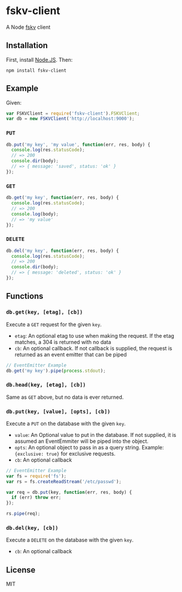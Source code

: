fskv-client
===========

A Node [fskv](https://github.com/bahamas10/fskv) client

Installation
------------

First, install [Node.JS](http://nodejs.org/).  Then:

    npm install fskv-client

Example
-------

Given:

``` js
var FSKVClient = require('fskv-client').FSKVClient;
var db = new FSKVClient('http://localhost:9000');
```

### `PUT`

``` js
db.put('my key', 'my value', function(err, res, body) {
  console.log(res.statusCode);
  // => 200
  console.dir(body);
  // => { message: 'saved', status: 'ok' }
});
```

### `GET`

``` js
db.get('my key', function(err, res, body) {
  console.log(res.statusCode);
  // => 200
  console.log(body);
  // => 'my value'
});
```

### `DELETE`

``` js
db.del('my key', function(err, res, body) {
  console.log(res.statusCode);
  // => 200
  console.dir(body);
  // => { message: 'deleted', status: 'ok' }
});
```

Functions
---------

### `db.get(key, [etag], [cb])`

Execute a `GET` request for the given `key`.

- `etag`: An optional etag to use when making the request.  If the etag matches, a 304 is returned with no data
- `cb`: An optional callback.  If not callback is supplied, the request is returned as an event emitter that can be piped

``` js
// EventEmitter Example
db.get('my key').pipe(process.stdout);
```

### `db.head(key, [etag], [cb])`

Same as `GET` above, but no data is ever returned.

### `db.put(key, [value], [opts], [cb])`

Execute a `PUT` on the database with the given `key`.

- `value`: An Optional value to put in the database.  If not supplied, it is assumed an EventEmmiter will be piped into the object.
- `opts`: An optional object to pass in as a query string.  Example: `{exclusive: true}` for exclusive requests.
- `cb`: An optional callback

``` js
// EventEmitter Example
var fs = require('fs');
var rs = fs.createReadStream('/etc/passwd');

var req = db.put(key, function(err, res, body) {
  if (err) throw err;
});

rs.pipe(req);
```

### `db.del(key, [cb])`

Execute a `DELETE` on the database with the given `key`.

- `cb`: An optional callback

License
-------

MIT
